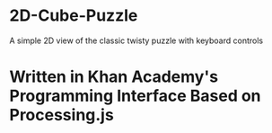 # 2D-Cube-Puzzle
A simple 2D view of the classic twisty puzzle with keyboard controls

# Written in Khan Academy's Programming Interface Based on Processing.js
